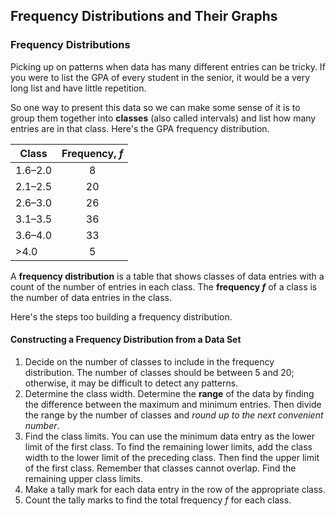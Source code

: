 ## Frequency Distributions and Their Graphs

### Frequency Distributions

Picking up on patterns when data has many different entries can be tricky. If you were to list the GPA of every student in the senior, it would be a very long list and have little repetition.

So one way to present this data so we can make some sense of it is to group them together into **classes** (also called intervals) and list how many entries are in that class.  Here's the GPA frequency distribution.

| Class   | Frequency, $f$ |
| ------- | :------------: |
| 1.6–2.0 |       8        |
| 2.1–2.5 |       20       |
| 2.6–3.0 |       26       |
| 3.1–3.5 |       36       |
| 3.6–4.0 |       33       |
| >4.0    |       5        |

A **frequency distribution** is a table that shows classes of data entries with a count of the number of entries in each class. The **frequency $f$** of a class is the number of data entries in the class.

Here's the steps too building a frequency distribution.

#### Constructing a Frequency Distribution from a Data Set

1.
    Decide on the number of classes to include in the frequency distribution. The number of classes should be between 5 and 20; otherwise, it may be difficult to detect any patterns.
2.
    Determine the class width. Determine the **range** of the data by finding the difference between the maximum and minimum entries. Then divide the range by the number of classes and _round up to the next convenient number_.
3.
    Find the class limits. You can use the minimum data entry as the lower limit of the first class. To find the remaining lower limits, add the class width to the lower limit of the preceding class. Then find the upper limit of the first class. Remember that classes cannot overlap. Find the remaining upper class limits.
4.
    Make a tally mark for each data entry in the row of the appropriate class.
5.
    Count the tally marks to find the total frequency $f$ for each class.

